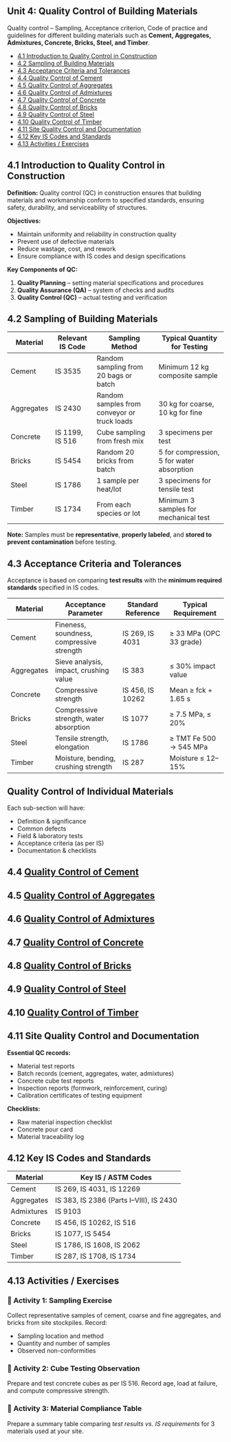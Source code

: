 ## **Unit 4: Quality Control of Building Materials**

Quality control – Sampling, Acceptance criterion, Code of practice and guidelines for different building materials such as **Cement, Aggregates, Admixtures, Concrete, Bricks, Steel, and Timber**.

* [4.1 Introduction to Quality Control in Construction](#41-introduction-to-quality-control-in-construction)
* [4.2 Sampling of Building Materials](#42-sampling-of-building-materials)
* [4.3 Acceptance Criteria and Tolerances](#43-acceptance-criteria-and-tolerances)
* [4.4 Quality Control of Cement](#44-quality-control-of-cement)
* [4.5 Quality Control of Aggregates](#45-quality-control-of-aggregates)
* [4.6 Quality Control of Admixtures](#46-quality-control-of-admixtures)
* [4.7 Quality Control of Concrete](#47-quality-control-of-concrete)
* [4.8 Quality Control of Bricks](#48-quality-control-of-bricks)
* [4.9 Quality Control of Steel](#49-quality-control-of-steel)
* [4.10 Quality Control of Timber](#410-quality-control-of-timber)
* [4.11 Site Quality Control and Documentation](#411-site-quality-control-and-documentation)
* [4.12 Key IS Codes and Standards](#412-key-is-codes-and-standards)
* [4.13 Activities / Exercises](#413-activities--exercises)

## **4.1 Introduction to Quality Control in Construction**

**Definition:**
Quality control (QC) in construction ensures that building materials and workmanship conform to specified standards, ensuring safety, durability, and serviceability of structures.

**Objectives:**

* Maintain uniformity and reliability in construction quality
* Prevent use of defective materials
* Reduce wastage, cost, and rework
* Ensure compliance with IS codes and design specifications

**Key Components of QC:**

1. **Quality Planning** – setting material specifications and procedures
2. **Quality Assurance (QA)** – system of checks and audits
3. **Quality Control (QC)** – actual testing and verification

## **4.2 Sampling of Building Materials**

| **Material** | **Relevant IS Code** | **Sampling Method**                         | **Typical Quantity for Testing**          |
| ------------ | -------------------- | ------------------------------------------- | ----------------------------------------- |
| Cement       | IS 3535              | Random sampling from 20 bags or batch       | Minimum 12 kg composite sample            |
| Aggregates   | IS 2430              | Random samples from conveyor or truck loads | 30 kg for coarse, 10 kg for fine          |
| Concrete     | IS 1199, IS 516      | Cube sampling from fresh mix                | 3 specimens per test                      |
| Bricks       | IS 5454              | Random 20 bricks from batch                 | 5 for compression, 5 for water absorption |
| Steel        | IS 1786              | 1 sample per heat/lot                       | 3 specimens for tensile test              |
| Timber       | IS 1734              | From each species or lot                    | Minimum 3 samples for mechanical test     |

**Note:** Samples must be **representative**, **properly labeled**, and **stored to prevent contamination** before testing.

## **4.3 Acceptance Criteria and Tolerances**

Acceptance is based on comparing **test results** with the **minimum required standards** specified in IS codes.

| **Material** | **Acceptance Parameter**                  | **Standard Reference** | **Typical Requirement** |
| ------------ | ----------------------------------------- | ---------------------- | ----------------------- |
| Cement       | Fineness, soundness, compressive strength | IS 269, IS 4031        | ≥ 33 MPa (OPC 33 grade) |
| Aggregates   | Sieve analysis, impact, crushing value    | IS 383                 | ≤ 30% impact value      |
| Concrete     | Compressive strength                      | IS 456, IS 10262       | Mean ≥ fck + 1.65 s     |
| Bricks       | Compressive strength, water absorption    | IS 1077                | ≥ 7.5 MPa, ≤ 20%        |
| Steel        | Tensile strength, elongation              | IS 1786                | ≥ TMT Fe 500 → 545 MPa  |
| Timber       | Moisture, bending, crushing strength      | IS 287                 | Moisture ≤ 12–15%       |

## **Quality Control of Individual Materials**

Each sub-section will have:

* Definition & significance
* Common defects
* Field & laboratory tests
* Acceptance criteria (as per IS)
* Documentation & checklists

## 4.4 [Quality Control of Cement](Unit_4/QC_Cement.md)  
## 4.5 [Quality Control of Aggregates](Unit_4/QC_Aggregates.md)  
## 4.6 [Quality Control of Admixtures](Unit_4/QC_Admixtures.md)  
## 4.7 [Quality Control of Concrete](Unit_4/QC_Concrete.md)  
## 4.8 [Quality Control of Bricks](Unit_4/QC_Bricks.md)  
## 4.9 [Quality Control of Steel](Unit_4/QC_Steel.md)  
## 4.10 [Quality Control of Timber](Unit_4/QC_Timber.md)

## **4.11 Site Quality Control and Documentation**

**Essential QC records:**

* Material test reports
* Batch records (cement, aggregates, water, admixtures)
* Concrete cube test reports
* Inspection reports (formwork, reinforcement, curing)
* Calibration certificates of testing equipment

**Checklists:**

* Raw material inspection checklist
* Concrete pour card
* Material traceability log

## **4.12 Key IS Codes and Standards**

| **Material** | **Key IS / ASTM Codes**                 |
| ------------ | --------------------------------------- |
| Cement       | IS 269, IS 4031, IS 12269               |
| Aggregates   | IS 383, IS 2386 (Parts I–VIII), IS 2430 |
| Admixtures   | IS 9103                                 |
| Concrete     | IS 456, IS 10262, IS 516                |
| Bricks       | IS 1077, IS 5454                        |
| Steel        | IS 1786, IS 1608, IS 2062               |
| Timber       | IS 287, IS 1708, IS 1734                |

## **4.13 Activities / Exercises**

### 🔹 Activity 1: Sampling Exercise

Collect representative samples of cement, coarse and fine aggregates, and bricks from site stockpiles. Record:

* Sampling location and method
* Quantity and number of samples
* Observed non-conformities

### 🔹 Activity 2: Cube Testing Observation

Prepare and test concrete cubes as per IS 516.
Record age, load at failure, and compute compressive strength.

### 🔹 Activity 3: Material Compliance Table

Prepare a summary table comparing *test results vs. IS requirements* for 3 materials used at your site.


